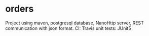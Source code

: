 # orders

Project using maven, postgresql database, NanoHttp server, REST communication with json format.
CI: Travis
unit tests: JUnit5

